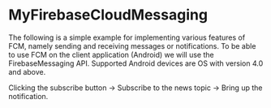 # MyFirebaseCloudMessaging
The following is a simple example for implementing various features of FCM, namely sending and receiving messages or notifications. To be able to use FCM on the client application (Android) we will use the FirebaseMessaging API. Supported Android devices are OS with version 4.0 and above.

Clicking the subscribe button → Subscribe to the news topic → Bring up the notification.
